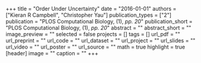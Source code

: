 +++
title = "Order Under Uncertainty"
date = "2016-01-01"
authors = ["Kieran R Campbell", "Christopher Yau"]
publication_types = ["2"]
publication = "PLOS Computational Biology, (1), _pp. 20_"
publication_short = "PLOS Computational Biology, (1), _pp. 20_"
abstract = ""
abstract_short = ""
image_preview = ""
selected = false
projects = []
tags = []
url_pdf = ""
url_preprint = ""
url_code = ""
url_dataset = ""
url_project = ""
url_slides = ""
url_video = ""
url_poster = ""
url_source = ""
math = true
highlight = true
[header]
image = ""
caption = ""
+++
